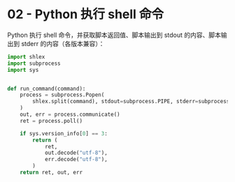# 02 - Python 执行 shell 命令

Python 执行 shell 命令，并获取脚本返回值、脚本输出到 stdout 的内容、脚本输出到 stderr 的内容（各版本兼容）：

```python
import shlex
import subprocess
import sys


def run_command(command):
    process = subprocess.Popen(
        shlex.split(command), stdout=subprocess.PIPE, stderr=subprocess.PIPE
    )
    out, err = process.communicate()
    ret = process.poll()

    if sys.version_info[0] == 3:
        return (
            ret,
            out.decode("utf-8"),
            err.decode("utf-8"),
        )
    return ret, out, err
```

